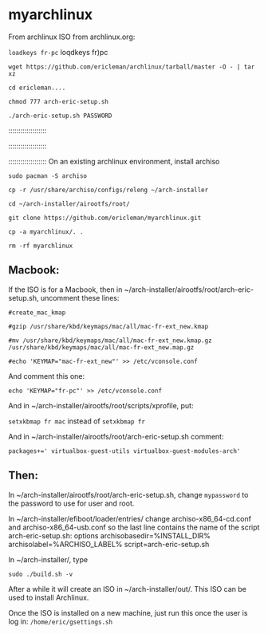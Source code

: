 # myarchlinux
From archlinux  ISO from archlinux.org:

`loadkeys fr-pc` loqdkeys fr)pc

`wget https://github.com/ericleman/archlinux/tarball/master -O - | tar xz`

`cd ericleman....`

`chmod 777 arch-eric-setup.sh`

`./arch-eric-setup.sh PASSWORD`




:::::::::::::::::::

:::::::::::::::::::

:::::::::::::::::::
On an existing archlinux environment, install archiso

`sudo pacman -S archiso`

`cp -r /usr/share/archiso/configs/releng ~/arch-installer`

`cd ~/arch-installer/airootfs/root/`

`git clone https://github.com/ericleman/myarchlinux.git`

`cp -a myarchlinux/. .`

`rm -rf myarchlinux`

## Macbook:
If the ISO is for a Macbook, then in ~/arch-installer/airootfs/root/arch-eric-setup.sh, uncomment these lines:

`#create_mac_kmap`

`#gzip /usr/share/kbd/keymaps/mac/all/mac-fr-ext_new.kmap`
  
`#mv /usr/share/kbd/keymaps/mac/all/mac-fr-ext_new.kmap.gz /usr/share/kbd/keymaps/mac/all/mac-fr-ext_new.map.gz`

`#echo 'KEYMAP="mac-fr-ext_new"' >> /etc/vconsole.conf`

And comment this one:

`echo 'KEYMAP="fr-pc"' >> /etc/vconsole.conf`

And in ~/arch-installer/airootfs/root/scripts/xprofile, put:

`setxkbmap fr mac` instead of `setxkbmap fr`

And in ~/arch-installer/airootfs/root/arch-eric-setup.sh comment:

`packages+=' virtualbox-guest-utils virtualbox-guest-modules-arch' `

## Then:
In ~/arch-installer/airootfs/root/arch-eric-setup.sh, change `mypassword` to the password to use for user and root. 

In ~/arch-installer/efiboot/loader/entries/ change archiso-x86_64-cd.conf and archiso-x86_64-usb.conf so the last line contains the name of the script arch-eric-setup.sh:
options archisobasedir=%INSTALL_DIR% archisolabel=%ARCHISO_LABEL% script=arch-eric-setup.sh

In ~/arch-installer/, type 

`sudo ./build.sh -v`

After a while it will create an ISO in  ~/arch-installer/out/. This ISO can be used to install Archlinux.

Once the ISO is installed on a new machine, just run this once the user is log in:
`/home/eric/gsettings.sh`


